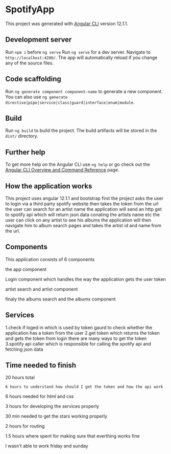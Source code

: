 # SpotifyApp

This project was generated with [Angular CLI](https://github.com/angular/angular-cli) version 12.1.1.

## Development server

Run `npm i` before `ng serve`
Run `ng serve` for a dev server. Navigate to `http://localhost:4200/`. The app will automatically reload if you change any of the source files.


## Code scaffolding

Run `ng generate component component-name` to generate a new component. You can also use `ng generate directive|pipe|service|class|guard|interface|enum|module`.

## Build

Run `ng build` to build the project. The build artifacts will be stored in the `dist/` directory.

## Further help

To get more help on the Angular CLI use `ng help` or go check out the [Angular CLI Overview and Command Reference](https://angular.io/cli) page.


## How the application works
This project uses angular 12.1.1 and bootstrap 
first the project asks the user to login via a third party spotify website then takes the token from the url 
the user can search for an artist name 
the application will send an http get to spotify api which will return 
json data conating the artists name etc
the user can click on any artist to see his albums 
the application will then navigate him to album search pages
and takes the artist id and name from the url.
## Components  
This application consists of 6 components

the app component

Login component which handles the way the application gets the user token 

artist search and artist component 

finaly the albums search and the albums component
## Services
1.check if loged in which is used by token gaurd to check whether the application has a token from the user 
2.get token which returns the token and gets the token from login there are many ways to get the token
3.spotify api caller which is responsible for calling the spotify api and fetching json data
## Time needed to finish 
20 hours total

	6 hours to understand how should I get the token and how the api work 

  6 hours needed for html and css 
	
  3 hours for developing the services properly
	
  30 min needed to get the stars working properly 
	
  2 hours for routing
	
  1.5 hours where spent for making sure that everthing works fine 
	
I wasn't able to work friday and sunday 





